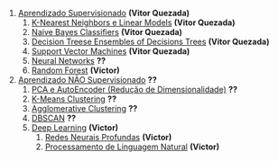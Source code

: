 1. [Aprendizado Supervisionado](Aprendizado-Supervisionado) **(Vitor Quezada)**
    1. [K-Nearest Neighbors e Linear Models](K-Nearest-Neighbors-e-Linear-Models) **(Vitor Quezada)**
    2. [Naive Bayes Classifiers](Naive-Bayes-Classifiers) **(Vitor Quezada)**
    3. [Decision Treese Ensembles of Decisions Trees](Decision-Treese-Ensembles-of-Decisions-Trees) **(Vitor Quezada)**
    4. [Support Vector Machines](Support-Vector-Machines) **(Vitor Quezada)**
    5. [Neural Networks](Neural-Networks) **??**
    6. [Random Forest](Random-Forest) **(Victor)**
2. [Aprendizado NÃO Supervisionado](Aprendizado-NÃO-Supervisionado) **??**
    1. [PCA e AutoEncoder (Redução de Dimensionalidade)](PCA-e-AutoEncoder-Redução-de-Dimensionalidade) **??**
    2. [K-Means Clustering](K-Means-Clustering) **??**
    3. [Agglomerative Clustering](Agglomerative-Clustering) **??**
    4. [DBSCAN](DBSCAN) **??**
    5. [Deep Learning](Deep-Learning) **(Victor)**
        1. [Redes Neurais Profundas](Redes-Neurais-Profundas) **(Victor)**
        2. [Processamento de Linguagem Natural](Processamento-de-Linguagem-Natural) **(Victor)**
